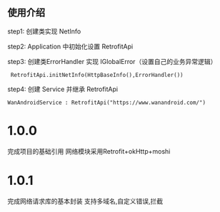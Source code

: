 ## 使用介绍

step1: 创建类实现 NetInfo 

step2: Application 中初始化设置 RetrofitApi

step3: 创建类ErrorHandler 实现 IGlobalError（设置自己的业务异常逻辑）
```
 RetrofitApi.initNetInfo(HttpBaseInfo(),ErrorHandler())

```
step4: 创建 Service 并继承 RetrofitApi

```
WanAndroidService : RetrofitApi("https://www.wanandroid.com/")

```

# 1.0.0
完成项目的基础引用
网络模块采用Retrofit+okHttp+moshi 
# 1.0.1
完成网络请求库的基本封装
支持多域名,自定义错误,拦截
